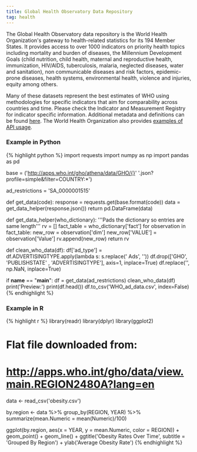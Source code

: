 ```yaml
---
title: Global Health Observatory Data Repository
tag: health
---
```

The Global Health Observatory data repository is the World Health Organization's gateway to health-related statistics for its 194 Member States. It provides access to over 1000 indicators on priority health topics including mortality and burden of diseases, the Millennium Development Goals (child nutrition, child health, maternal and reproductive health, immunization, HIV/AIDS, tuberculosis, malaria, neglected diseases, water and sanitation), non communicable diseases and risk factors, epidemic-prone diseases, health systems, environmental health, violence and injuries, equity among others.

Many of these datasets represent the best estimates of WHO using methodologies for specific indicators that aim for comparability across countries and time. Please check the Indicator and Measurement Registry for indicator specific information. Additional metadata and definitions can be found [here](http://apps.who.int/gho/data/node.metadata). The World Health Organization also provides [examples of API usage](http://apps.who.int/gho/data/node.resources.examples?lang=en).

### Example in Python
{% highlight python %}
import requests
import numpy as np
import pandas as pd

base = ('http://apps.who.int/gho/athena/data/GHO/{}'
        '.json?profile=simple&filter=COUNTRY:*')

ad_restrictions = 'SA_0000001515'

def get_data(code):
    response = requests.get(base.format(code))
    data = get_data_helper(response.json())
    return pd.DataFrame(data)

def get_data_helper(who_dictionary):
    '''Pads the dictionary so entries are same length'''
    rv = [] 
    fact_table = who_dictionary['fact']
    for observation in fact_table:
        new_row = observation['dim']
        new_row['VALUE'] = observation['Value']
        rv.append(new_row)
    return rv

def clean_who_data(df):
    df['ad_type'] = df.ADVERTISINGTYPE.apply(lambda s: 
                                     s.replace(' Ads', ''))
    df.drop(['GHO', 'PUBLISHSTATE'
           , 'ADVERTISINGTYPE'], axis=1, inplace=True)
    df.replace('', np.NaN, inplace=True)

if __name__ == "__main__":
    df = get_data(ad_restrictions)
    clean_who_data(df)
    print('Preview:') 
    print(df.head())
    df.to_csv('WHO_ad_data.csv', index=False)
{% endhighlight %}

### Example in R
{% highlight r %}
library(readr)
library(dplyr)
library(ggplot2)

# Flat file downloaded from:
# http://apps.who.int/gho/data/view.main.REGION2480A?lang=en

data <- read_csv('obesity.csv')

by.region <- data %>%
  group_by(REGION, YEAR) %>%
  summarize(mean.Numeric = mean(Numeric)/100)

ggplot(by.region, aes(x = YEAR, y = mean.Numeric, color = REGION)) +
  geom_point() +
  geom_line() +
  ggtitle('Obesity Rates Over Time', subtitle = 'Grouped By Region') +
ylab('Average Obesity Rate')
{% endhighlight %}
